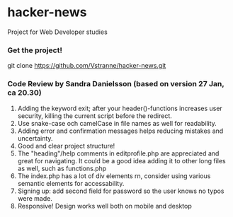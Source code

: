 # hacker-news
Project for Web Developer studies

### Get the project!

git clone https://github.com/Vstranne/hacker-news.git

### Code Review by Sandra Danielsson (based on version 27 Jan, ca 20.30)
  1. Adding the keyword exit; after your header()-functions increases user security, killing the current script before the redirect.
  2. Use snake-case och camelCase in file names as well for readability.
  3. Adding error and confirmation messages helps reducing mistakes and uncertainty.
  4. Good and clear project structure!
  5. The "heading"/help comments in editprofile.php are appreciated and great for navigating. It could be a good idea adding it to other long files as well, such as functions.php
  6. The index.php has a lot of div elements rn, consider using various  semantic elements for accessability.
  7. Signing up: add second field for password so the user knows no typos were made.
  8. Responsive! Design works well both on mobile and desktop

